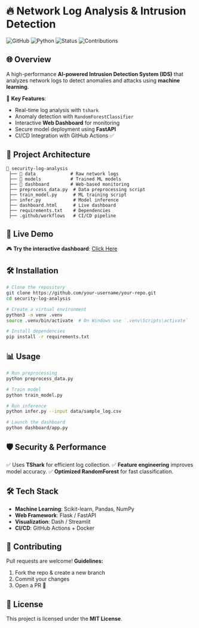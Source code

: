 # 🔥 Network Log Analysis & Intrusion Detection

![GitHub](https://img.shields.io/github/license/your-username/your-repo)
![Python](https://img.shields.io/badge/python-3.12-blue)
![Status](https://img.shields.io/badge/status-active-brightgreen)
![Contributions](https://img.shields.io/badge/contributions-welcome-orange)

## 🌐 Overview
A high-performance **AI-powered Intrusion Detection System (IDS)** that analyzes network logs to detect anomalies and attacks using **machine learning**.

🚀 **Key Features**:
- Real-time log analysis with `tshark`
- Anomaly detection with `RandomForestClassifier`
- Interactive **Web Dashboard** for monitoring
- Secure model deployment using **FastAPI**
- CI/CD Integration with GitHub Actions ✅

## 🎯 Project Architecture
```
📂 security-log-analysis
 ├── 📂 data             # Raw network logs
 ├── 📂 models           # Trained ML models
 ├── 📂 dashboard        # Web-based monitoring
 ├── preprocess_data.py  # Data preprocessing script
 ├── train_model.py      # ML training script
 ├── infer.py            # Model inference
 ├── dashboard.html      # Live dashboard
 ├── requirements.txt    # Dependencies
 ├── .github/workflows   # CI/CD pipeline
```

## 🚀 Live Demo
🎮 **Try the interactive dashboard**: [Click Here](https://your-demo-link.com)

## 🛠️ Installation
```bash
# Clone the repository
git clone https://github.com/your-username/your-repo.git
cd security-log-analysis

# Create a virtual environment
python3 -m venv .venv
source .venv/bin/activate  # On Windows use `.venv\Scripts\activate`

# Install dependencies
pip install -r requirements.txt
```

## 📊 Usage
```bash
# Run preprocessing
python preprocess_data.py

# Train model
python train_model.py

# Run inference
python infer.py --input data/sample_log.csv

# Launch the dashboard
python dashboard/app.py
```

## 🛡️ Security & Performance
✅ Uses **TShark** for efficient log collection.
✅ **Feature engineering** improves model accuracy.
✅ **Optimized RandomForest** for fast classification.

## 🛠️ Tech Stack
- **Machine Learning**: Scikit-learn, Pandas, NumPy
- **Web Framework**: Flask / FastAPI
- **Visualization**: Dash / Streamlit
- **CI/CD**: GitHub Actions + Docker

## 🤝 Contributing
Pull requests are welcome! **Guidelines:**
1. Fork the repo & create a new branch
2. Commit your changes
3. Open a PR 🚀

## 📜 License
This project is licensed under the **MIT License**.

